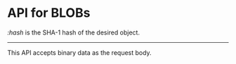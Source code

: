 # API for BLOBs

<ApiPreamble verb="get" path="/blob/:hash" />

<var>:hash</var> is the SHA-1 hash of the desired object.

---

<ApiPreamble verb="put" path="/blob/:hash" />

This API accepts binary data as the request body.
